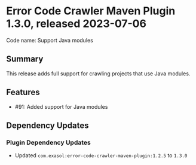 # Error Code Crawler Maven Plugin 1.3.0, released 2023-07-06

Code name: Support Java modules

## Summary

This release adds full support for crawling projects that use Java modules.

## Features

* #91: Added support for Java modules

## Dependency Updates

### Plugin Dependency Updates

* Updated `com.exasol:error-code-crawler-maven-plugin:1.2.5` to `1.3.0`
